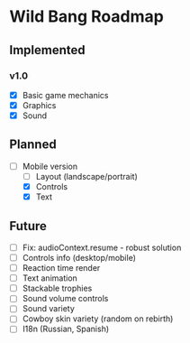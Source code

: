 # Wild Bang Roadmap

## Implemented

### v1.0

- [x] Basic game mechanics
- [x] Graphics
- [x] Sound

## Planned

- [ ] Mobile version
  - [ ] Layout (landscape/portrait)
  - [x] Controls
  - [x] Text

## Future

- [ ] Fix: audioContext.resume - robust solution
- [ ] Controls info (desktop/mobile)
- [ ] Reaction time render
- [ ] Text animation
- [ ] Stackable trophies
- [ ] Sound volume controls
- [ ] Sound variety
- [ ] Cowboy skin variety (random on rebirth)
- [ ] I18n (Russian, Spanish)
